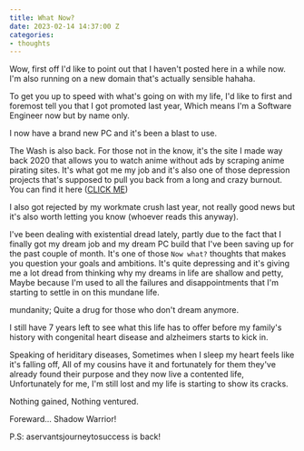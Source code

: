 ```yaml
---
title: What Now?
date: 2023-02-14 14:37:00 Z
categories:
- thoughts
---
```


Wow, first off I'd like to point out that I haven't posted here in a while now.
I'm also running on a new domain that's actually sensible hahaha.

To get you up to speed with what's going on with my life, I'd like to first and foremost tell you that I got promoted last year, Which means I'm a Software Engineer now but by name only.

I now have a brand new PC and it's been a blast to use.

The Wash is also back. For those not in the know, it's the site I made way back 2020
that allows you to watch anime without ads by scraping anime pirating sites. It's what got me my job and it's also one of those depression projects that's supposed to pull you back from a long and crazy burnout. You can find it here ([CLICK ME](https://wash.elijahstuff.wtf/search))

I also got rejected by my workmate crush last year, not really good news but it's also worth letting you know (whoever reads this anyway).

I've been dealing with existential dread lately, partly due to the fact that I finally got my dream job and my dream PC build that I've been saving up for the past couple of month. It's one of those `Now what?` thoughts that makes you question your goals and ambitions. It's quite depressing and it's giving me a lot dread from thinking why my dreams in life are shallow and petty, Maybe because I'm used to all the failures and disappointments that I'm starting to settle in on this mundane life.

mundanity; Quite a drug for those who don't dream anymore.

I still have 7 years left to see what this life has to offer before my family's history with congenital heart disease and alzheimers starts to kick in.

Speaking of heriditary diseases, Sometimes when I sleep my heart feels like it's falling off, All of my cousins have it and fortunately for them they've already found their purpose and they now live a contented life, Unfortunately for me, I'm still lost and my life is starting to show its cracks.

Nothing gained, Nothing ventured.

Foreward... Shadow Warrior!

P.S: aservantsjourneytosuccess is back!
